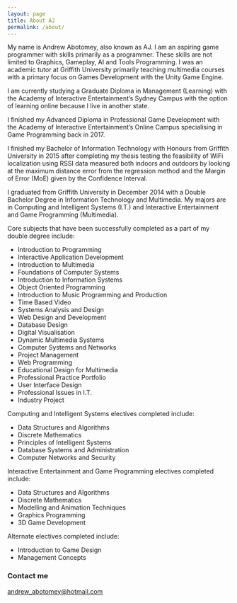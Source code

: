 ```yaml
---
layout: page
title: About AJ
permalink: /about/
---
```


My name is Andrew Abotomey, also known as AJ. I am an aspiring game programmer with skills primarily as a programmer. These skills are not limited to Graphics, Gameplay, AI and Tools Programming.  I was an academic tutor at Griffith University primarily teaching multimedia courses with a primary focus on Games Development with the Unity Game Engine.

I am currently studying a Graduate Diploma in Management (Learning) with the Academy of Interactive Entertainment’s Sydney Campus with the option of learning online because I live in another state.

I finished my Advanced Diploma in Professional Game Development with the Academy of Interactive Entertainment’s Online Campus specialising in Game Programming back in 2017.

I finished my Bachelor of Information Technology with Honours from Griffith University in 2015 after completing my thesis testing the feasibility of WiFi localization using RSSI data measured both indoors and outdoors by looking at the maximum distance error from the regression method and the Margin of Error (MoE) given by the Confidence Interval.

I graduated from Griffith University in December 2014 with a Double Bachelor Degree in Information Technology and Multimedia.  My majors are in Computing and Intelligent Systems (I.T.) and Interactive Entertainment and Game Programming (Multimedia).

Core subjects that have been successfully completed as a part of my double degree include:

- Introduction to Programming
- Interactive Application Development
- Introduction to Multimedia
- Foundations of Computer Systems
- Introduction to Information Systems
- Object Oriented Programming
- Introduction to Music Programming and Production
- Time Based Video
- Systems Analysis and Design
- Web Design and Development
- Database Design
- Digital Visualisation
- Dynamic Multimedia Systems
- Computer Systems and Networks
- Project Management
- Web Programming
- Educational Design for Multimedia
- Professional Practice Portfolio
- User Interface Design
- Professional Issues in I.T.
- Industry Project

Computing and Intelligent Systems electives completed include:

- Data Structures and Algorithms
- Discrete Mathematics
- Principles of Intelligent Systems
- Database Systems and Administration
- Computer Networks and Security

Interactive Entertainment and Game Programming electives completed include:

- Data Structures and Algorithms
- Discrete Mathematics
- Modelling and Animation Techniques
- Graphics Programming
- 3D Game Development

Alternate electives completed include:

- Introduction to Game Design
- Management Concepts

### Contact me

[andrew_abotomey@hotmail.com](mailto:andrew_abotomey@hotmail.com)